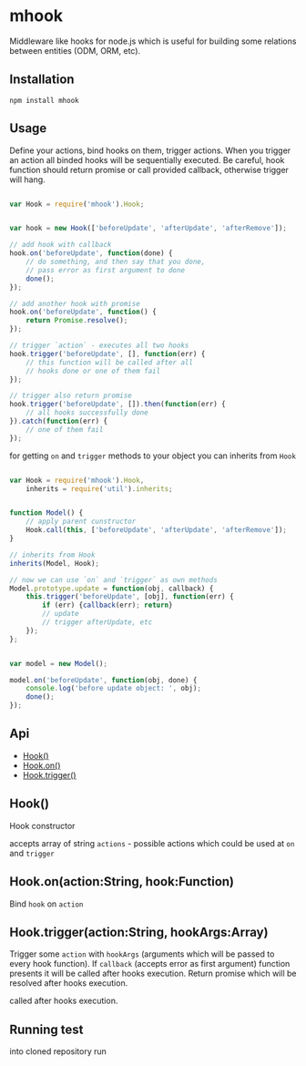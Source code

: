 # mhook

Middleware like hooks for node.js which is useful for building some relations
between entities (ODM, ORM, etc).


## Installation

```
npm install mhook
```


## Usage

Define your actions, bind hooks on them, trigger actions.
When you trigger an action all binded hooks will be sequentially executed.
Be careful, hook function should return promise or call provided callback, otherwise trigger will hang.

```js

var Hook = require('mhook').Hook;


var hook = new Hook(['beforeUpdate', 'afterUpdate', 'afterRemove']);

// add hook with callback
hook.on('beforeUpdate', function(done) {
	// do something, and then say that you done,
	// pass error as first argument to done
	done();
});

// add another hook with promise
hook.on('beforeUpdate', function() {
	return Promise.resolve();
});

// trigger `action` - executes all two hooks
hook.trigger('beforeUpdate', [], function(err) {
	// this function will be called after all
	// hooks done or one of them fail
});

// trigger also return promise
hook.trigger('beforeUpdate', []).then(function(err) {
	// all hooks successfully done
}).catch(function(err) {
	// one of them fail
});

```

for getting `on` and `trigger` methods to your object you can inherits from `Hook`


```js

var Hook = require('mhook').Hook,
	inherits = require('util').inherits;


function Model() {
	// apply parent cunstructor
	Hook.call(this, ['beforeUpdate', 'afterUpdate', 'afterRemove']);
}

// inherits from Hook
inherits(Model, Hook);

// now we can use `on` and `trigger` as own methods
Model.prototype.update = function(obj, callback) {
	this.trigger('beforeUpdate', [obj], function(err) {
		if (err) {callback(err); return}
		// update
		// trigger afterUpdate, etc
	});
};


var model = new Model();

model.on('beforeUpdate', function(obj, done) {
	console.log('before update object: ', obj);
	done();
});

```


## Api

  - [Hook()](#hook)
  - [Hook.on()](#hookonactionstringhookfunction)
  - [Hook.trigger()](#hooktriggeractionstringhookargsarray)

## Hook()

  Hook constructor

  accepts array of string `actions` - possible actions which could be used
  at `on` and `trigger`

## Hook.on(action:String, hook:Function)

  Bind `hook` on `action`

## Hook.trigger(action:String, hookArgs:Array)

  Trigger some `action` with `hookArgs` (arguments which will be passed to
  every hook function).
  If `callback` (accepts error as first argument) function presents it will be
  called after hooks execution.
  Return promise which will be resolved after hooks execution.

  called after hooks execution.


## Running test

into cloned repository run
